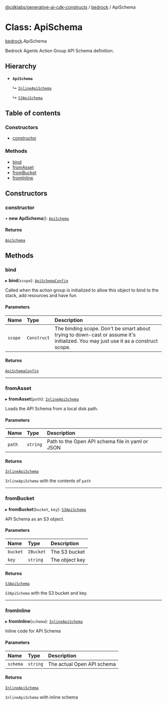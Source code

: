 [@cdklabs/generative-ai-cdk-constructs](../README.md) / [bedrock](../modules/bedrock.md) / ApiSchema

# Class: ApiSchema

[bedrock](../modules/bedrock.md).ApiSchema

Bedrock Agents Action Group API Schema definition.

## Hierarchy

- **`ApiSchema`**

  ↳ [`InlineApiSchema`](bedrock.InlineApiSchema.md)

  ↳ [`S3ApiSchema`](bedrock.S3ApiSchema.md)

## Table of contents

### Constructors

- [constructor](bedrock.ApiSchema.md#constructor)

### Methods

- [bind](bedrock.ApiSchema.md#bind)
- [fromAsset](bedrock.ApiSchema.md#fromasset)
- [fromBucket](bedrock.ApiSchema.md#frombucket)
- [fromInline](bedrock.ApiSchema.md#frominline)

## Constructors

### constructor

• **new ApiSchema**(): [`ApiSchema`](bedrock.ApiSchema.md)

#### Returns

[`ApiSchema`](bedrock.ApiSchema.md)

## Methods

### bind

▸ **bind**(`scope`): [`ApiSchemaConfig`](../interfaces/bedrock.ApiSchemaConfig.md)

Called when the action group is initialized to allow this object to bind
to the stack, add resources and have fun.

#### Parameters

| Name | Type | Description |
| :------ | :------ | :------ |
| `scope` | `Construct` | The binding scope. Don't be smart about trying to down-cast or assume it's initialized. You may just use it as a construct scope. |

#### Returns

[`ApiSchemaConfig`](../interfaces/bedrock.ApiSchemaConfig.md)

___

### fromAsset

▸ **fromAsset**(`path`): [`InlineApiSchema`](bedrock.InlineApiSchema.md)

Loads the API Schema from a local disk path.

#### Parameters

| Name | Type | Description |
| :------ | :------ | :------ |
| `path` | `string` | Path to the Open API schema file in yaml or JSON |

#### Returns

[`InlineApiSchema`](bedrock.InlineApiSchema.md)

`InlineApiSchema` with the contents of `path`

___

### fromBucket

▸ **fromBucket**(`bucket`, `key`): [`S3ApiSchema`](bedrock.S3ApiSchema.md)

API Schema as an S3 object.

#### Parameters

| Name | Type | Description |
| :------ | :------ | :------ |
| `bucket` | `IBucket` | The S3 bucket |
| `key` | `string` | The object key |

#### Returns

[`S3ApiSchema`](bedrock.S3ApiSchema.md)

`S3ApiSchema` with the S3 bucket and key.

___

### fromInline

▸ **fromInline**(`schema`): [`InlineApiSchema`](bedrock.InlineApiSchema.md)

Inline code for API Schema

#### Parameters

| Name | Type | Description |
| :------ | :------ | :------ |
| `schema` | `string` | The actual Open API schema |

#### Returns

[`InlineApiSchema`](bedrock.InlineApiSchema.md)

`InlineApiSchema` with inline schema
